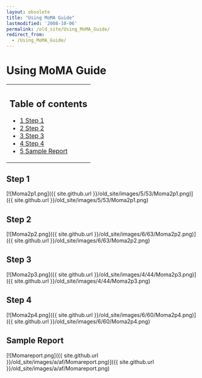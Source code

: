 ```yaml
---
layout: obsolete
title: "Using MoMA Guide"
lastmodified: '2008-10-06'
permalink: /old_site/Using_MoMA_Guide/
redirect_from:
  - /Using_MoMA_Guide/
---
```


Using MoMA Guide
================

<table>
<col width="100%" />
<tbody>
<tr class="odd">
<td align="left"><h2>Table of contents</h2>
<ul>
<li><a href="#step-1">1 Step 1</a></li>
<li><a href="#step-2">2 Step 2</a></li>
<li><a href="#step-3">3 Step 3</a></li>
<li><a href="#step-4">4 Step 4</a></li>
<li><a href="#sample-report">5 Sample Report</a></li>
</ul></td>
</tr>
</tbody>
</table>

Step 1
------

[![Moma2p1.png]({{ site.github.url }}/old_site/images/5/53/Moma2p1.png)]({{ site.github.url }}/old_site/images/5/53/Moma2p1.png)

Step 2
------

[![Moma2p2.png]({{ site.github.url }}/old_site/images/6/63/Moma2p2.png)]({{ site.github.url }}/old_site/images/6/63/Moma2p2.png)

Step 3
------

[![Moma2p3.png]({{ site.github.url }}/old_site/images/4/44/Moma2p3.png)]({{ site.github.url }}/old_site/images/4/44/Moma2p3.png)

Step 4
------

[![Moma2p4.png]({{ site.github.url }}/old_site/images/6/60/Moma2p4.png)]({{ site.github.url }}/old_site/images/6/60/Moma2p4.png)

Sample Report
-------------

[![Momareport.png]({{ site.github.url }}/old_site/images/a/af/Momareport.png)]({{ site.github.url }}/old_site/images/a/af/Momareport.png)

